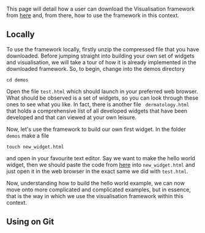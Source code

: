 This page will detail how a user can download the Visualisation framework from [here](https://github.com/hpcc-systems/Visualization/releases) and, from there, how to use the framework in this context. 


## Locally 

To use the framework locally, firstly unzip the compressed file that you have downloaded. Before jumping straight into building your own set of widgets and visualisation, we will take a tour of how it is already implemented in the downloaded framework. So, to begin, change into the demos directory 

    cd demos 

Open the file ``` test.html ``` which should launch in your preferred web browser. What should be observed is a set of widgets, so you can look through these ones to see what you like. In fact, there is another file ``` dermatology.html``` that holds a comprehensive list of all developed widgets that have been developed and that can viewed at your own leisure. 

Now, let's use the framework to build our own first widget. In the folder ```demos``` make a file 

    touch new_widget.html

and open in your favourite text editor. Say we want to make the hello world widget, then we should paste the code from [here](https://github.com/hpcc-systems/Visualization/wiki#getting-started) into ``` new_widget.html ``` and just open it in the web browser in the exact same we did with ``` test.html ```. 

Now, understanding how to build the hello world example, we can now move onto more complicated and complicated examples, but in essence, that is the way in which we use the visualisation framework within this context. 






## Using on Git 





